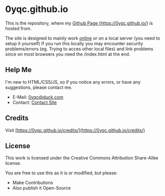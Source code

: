 # 0yqc.github.io

This is the repository, where my [Github Page (https://0yqc.github.io/)](https://0yqc.github.io/) is hosted from.

The site is designed to mainly work [online](https://0yqc.github.io/) or on a local server (you need to setup it yourself)
If you run this locally you may encounter security problems/errors (eg. Trying to acces other local files) and link problems since on most browsers you need the /index.html at the end.

## Help Me

I'm new to HTML/CSS/JS, so if you notice any errors, or have any suggestions, please contact me.
- E-Mail: [0yqc@duck.com](mailto:0yqc@duck.com)
- Contact: [Contact Site](https://0yqc.github.io/contact/)

## Credits

Visit [https://0yqc.github.io/credits/](https://0yqc.github.io/credits/)

## License

This work is licensed under the Creative Commons Attribution Share-Alike license.

You are free to use this as it is or modified, but please:
- Make Contributions
- Also publish it Open-Source
